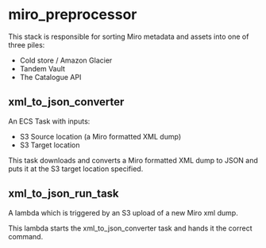 # miro_preprocessor

This stack is responsible for sorting Miro metadata and assets into one of three piles:

*   Cold store / Amazon Glacier
*   Tandem Vault
*   The Catalogue API

## xml_to_json_converter

An ECS Task with inputs:

- S3 Source location (a Miro formatted XML dump)
- S3 Target location

This task downloads and converts a Miro formatted XML dump to JSON and puts it at the S3 target location specified.

## xml_to_json_run_task

A lambda which is triggered by an S3 upload of a new Miro xml dump.

This lambda starts the xml_to_json_converter task and hands it the correct command.
